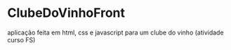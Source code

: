 # ClubeDoVinhoFront
aplicação feita em html, css e javascript para um clube do vinho (atividade curso FS)
